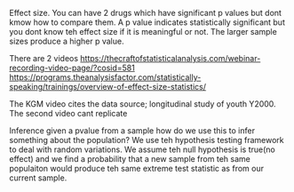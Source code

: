 
Effect size. 
You can have 2 drugs which have significant p values but dont kmow how to
compare them. 
A p value indicates statistically significant but you dont know teh effect size
if it is meaningful or not. The larger sample sizes produce a higher p value. 


There are 2 videos
https://thecraftofstatisticalanalysis.com/webinar-recording-video-page/?cosid=581
https://programs.theanalysisfactor.com/statistically-speaking/trainings/overview-of-effect-size-statistics/

The KGM video cites the data source; longitudinal study of youth Y2000.
The second video cant replicate


Inference
given a pvalue from a sample how do we use this to infer something about the
population? 
We use teh hypothesis testing framework to deal with random variations. We
assume teh null hypothesis is true(no effect) and we find a probability that
a new sample from teh same populaiton would produce teh same extreme test
statistic as from our current sample. 


